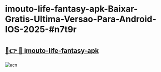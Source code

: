 # imouto-life-fantasy-apk-Baixar-Gratis-Ultima-Versao-Para-Android-IOS-2025-#n7t9r

# <h2><a href="https://ainizakaria.my?title=imouto-life-fantasy-apk&ref=25M">🔗👉 🔴 imouto-life-fantasy-apk</a></h2>

[![acn](https://github.com/user-attachments/assets/0f9c940e-d8b0-45ae-aac7-cd30a18b3e1c)](https://ainizakaria.my?title=imouto-life-fantasy-apk&ref=25M)

